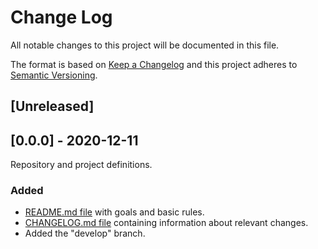 # Change Log
All notable changes to this project will be documented in this file.

The format is based on [Keep a Changelog](http://keepachangelog.com/)
and this project adheres to [Semantic Versioning](http://semver.org/).

## [Unreleased]

## [0.0.0] - 2020-12-11

Repository and project definitions.

### Added
- [README.md file](https://github.com/lordkada/telr/issues/1) with goals and basic rules.
- [CHANGELOG.md file](http://tickets.projectname.com/browse/PROJECTNAME-YYYY) containing information about relevant changes.
- Added the "develop" branch.
